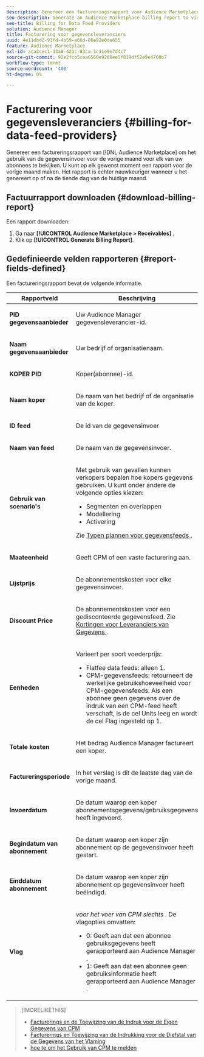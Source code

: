 ```yaml
---
description: Genereer een factureringsrapport voor Audience Marketplace om het gebruik van de gegevensfeed voor de vorige maand voor elk van uw abonnees te bekijken. U kunt op elk gewenst moment een rapport voor de vorige maand maken. Het rapport is echter nauwkeuriger wanneer u het genereert op of na de tiende dag van de huidige maand.
seo-description: Generate an Audience Marketplace billing report to view data feed usage for the previous month for each of your subscribers. You can create a report for the previous month at any time. However, the report is more accurate when you generate it on or after the 10th day of the current month.
seo-title: Billing for Data Feed Providers
solution: Audience Manager
title: Facturering voor gegevensleveranciers
uuid: 4e11dbd2-91fd-4b59-a66d-86a92e0de655
feature: Audience Marketplace
exl-id: aca2cec1-d3a0-421c-83ca-1c11e9e7d4c7
source-git-commit: 92e2fcb5cea6560e9288ee5f819df52e9e4768b7
workflow-type: tm+mt
source-wordcount: '400'
ht-degree: 0%

---
```


# Facturering voor gegevensleveranciers {#billing-for-data-feed-providers}

Genereer een factureringsrapport van [!DNL Audience Marketplace] om het gebruik van de gegevensinvoer voor de vorige maand voor elk van uw abonnees te bekijken. U kunt op elk gewenst moment een rapport voor de vorige maand maken. Het rapport is echter nauwkeuriger wanneer u het genereert op of na de tiende dag van de huidige maand.

## Factuurrapport downloaden {#download-billing-report}

Een rapport downloaden:

1. Ga naar **[!UICONTROL Audience Marketplace > Receivables]** .
1. Klik op **[!UICONTROL Generate Billing Report]**.

## Gedefinieerde velden rapporteren {#report-fields-defined}

Een factureringsrapport bevat de volgende informatie.

<table id="table_B433D5059F6446068683E425B1D87520"> 
 <thead> 
  <tr> 
   <th colname="col1" class="entry"> Rapportveld </th> 
   <th colname="col2" class="entry"> Beschrijving </th> 
  </tr> 
 </thead>
 <tbody> 
  <tr> 
   <td colname="col1"> <p><b><span class="uicontrol"> PID gegevensaanbieder </span></b> </p> </td> 
   <td colname="col2"> <p>Uw <span class="keyword"> Audience Manager </span> gegevensleverancier-id. </p> </td> 
  </tr> 
  <tr> 
   <td colname="col1"> <p><b><span class="uicontrol"> Naam gegevensaanbieder </span></b> </p> </td> 
   <td colname="col2"> <p>Uw bedrijf of organisatienaam. </p> </td> 
  </tr> 
  <tr> 
   <td colname="col1"> <p><b><span class="uicontrol"> KOPER PID </span></b> </p> </td> 
   <td colname="col2"> <p>Koper(abonnee)-id. </p> </td> 
  </tr> 
  <tr> 
   <td colname="col1"> <p><b><span class="uicontrol"> Naam koper </span></b> </p> </td> 
   <td colname="col2"> <p>De naam van het bedrijf of de organisatie van de koper. </p> </td> 
  </tr> 
  <tr> 
   <td colname="col1"> <p><b><span class="uicontrol"> ID feed </span></b> </p> </td> 
   <td colname="col2"> <p>De id van de gegevensinvoer </p> </td> 
  </tr> 
  <tr> 
   <td colname="col1"> <p><b><span class="uicontrol"> Naam van feed </span></b> </p> </td> 
   <td colname="col2"> <p>De naam van de gegevensinvoer. </p> </td> 
  </tr> 
  <tr> 
   <td colname="col1"> <p><b><span class="uicontrol"> Gebruik van scenario's </span></b> </p> </td> 
   <td colname="col2"> <p>Met gebruik van gevallen kunnen verkopers bepalen hoe kopers gegevens gebruiken. U kunt onder andere de volgende opties kiezen: </p> 
    <ul id="ul_8230A93B5DCE4C10B025D3C761F72CEF"> 
     <li id="li_3400C6475F6D43D7AF54D9A0ED9C09E0">Segmenten en overlappen </li> 
     <li id="li_65DFEF1EA6C341ACB5B72FF629F10AFC">Modellering </li> 
     <li id="li_B84935B93ADE4D299732CE7E099DF7B3">Activering </li> 
    </ul> <p>Zie <a href="../../../features/audience-marketplace/marketplace-data-providers/marketplace-create-manage-feeds.md#plan-types"> Typen plannen voor gegevensfeeds </a> . </p> </td> 
  </tr> 
  <tr> 
   <td colname="col1"> <p><b><span class="uicontrol"> Maateenheid </span></b> </p> </td> 
   <td colname="col2"> <p>Geeft CPM of een vaste facturering aan. </p> </td> 
  </tr> 
  <tr> 
   <td colname="col1"> <p><b><span class="uicontrol"> Lijstprijs </span></b> </p> </td> 
   <td colname="col2"> <p>De abonnementskosten voor elke gegevensinvoer. </p> </td> 
  </tr> 
  <tr> 
   <td colname="col1"> <p><b><span class="uicontrol"> Discount Price </span></b> </p> </td> 
   <td colname="col2"> <p>De abonnementskosten voor een gedisconteerde gegevensfeed. Zie <a href="../../../features/audience-marketplace/marketplace-data-providers/marketplace-create-manage-feeds.md#discounts"> Kortingen voor Leveranciers van Gegevens </a>. </p> </td> 
  </tr> 
  <tr> 
   <td colname="col1"> <p><b><span class="uicontrol"> Eenheden </span></b> </p> </td> 
   <td colname="col2"> <p>Varieert per soort voederprijs: </p> 
    <ul id="ul_01550B436EEE4FBC8C9945E08E3CE2C6"> 
     <li id="li_C589F6A751AB407E853AC6F726A47F14">Flatfee data feeds: alleen 1. </li> 
     <li id="li_F93F8AEB2D8C45BFA0305E7808AFF848">CPM-gegevensfeeds: retourneert de werkelijke gebruikshoeveelheid voor CPM-gegevensfeeds. Als een abonnee geen gegevens over de indruk van een CPM-feed heeft verschaft, is de cel Units leeg en wordt de cel Flag ingesteld op 1. </li> 
    </ul> </td> 
  </tr> 
  <tr> 
   <td colname="col1"> <p><b><span class="uicontrol"> Totale kosten </span></b> </p> </td> 
   <td colname="col2"> <p>Het bedrag <span class="keyword"> Audience Manager </span> factureert een koper. </p> </td> 
  </tr> 
  <tr> 
   <td colname="col1"> <p><b><span class="uicontrol"> Factureringsperiode </span></b> </p> </td> 
   <td colname="col2"> <p> In het verslag is dit de laatste dag van de vorige maand. </p> </td> 
  </tr> 
  <tr> 
   <td colname="col1"> <p><b><span class="uicontrol"> Invoerdatum </span></b> </p> </td> 
   <td colname="col2"> <p>De datum waarop een koper abonnementsgegevens/gebruiksgegevens heeft ingevoerd. </p> </td> 
  </tr> 
  <tr> 
   <td colname="col1"> <p><b><span class="uicontrol"> Begindatum van abonnement </span></b> </p> </td> 
   <td colname="col2"> <p>De datum waarop een koper zijn abonnement op de gegevensinvoer heeft gestart. </p> </td> 
  </tr> 
  <tr> 
   <td colname="col1"> <p><b><span class="uicontrol"> Einddatum abonnement </span></b> </p> </td> 
   <td colname="col2"> <p>De datum waarop een koper zijn abonnement op gegevensinvoer heeft beëindigd. </p> </td> 
  </tr> 
  <tr> 
   <td colname="col1"> <p><b><span class="uicontrol"> Vlag </span></b> </p> </td> 
   <td colname="col2"> <p> <i> voor het voer van CPM slechts </i>. De vlagopties omvatten: </p> 
    <ul id="ul_509BC73B754A43299F8D719AB0805ABD"> 
     <li id="li_AB35E33B68EC49A187495DF6B9D86563">0: Geeft aan dat een abonnee gebruiksgegevens heeft gerapporteerd aan <span class="keyword"> Audience Manager </span> . </li> 
     <li id="li_2E4871B127A84EC586A9F3659F52D67E">1: Geeft aan dat een abonnee geen gebruiksinformatie heeft gerapporteerd aan <span class="keyword"> Audience Manager </span> . </li> 
    </ul> </td> 
  </tr> 
 </tbody> 
</table>

>[!MORELIKETHIS]
>
>* [ Facturerings en de Toewijzing van de Indruk voor de Eigen Gegevens van CPM ](../../../features/audience-marketplace/marketplace-data-buyers/marketplace-buyer-billing.md#cost-attribution)
>* [ Facturerings en Toewijzing van de Indrukking voor de Diefstal van de Gegevens van het Vlaming ](../../../features/audience-marketplace/marketplace-data-buyers/marketplace-buyer-billing.md)
>* [ hoe te om het Gebruik van CPM te melden ](../../../features/audience-marketplace/marketplace-data-buyers/marketplace-buyer-billing.md#report-cpm-usage)

